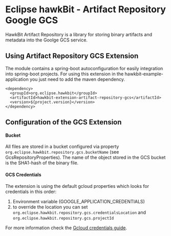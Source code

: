 # Eclipse hawkBit - Artifact Repository Google GCS
HawkBit Artifact Repository is a library for storing binary artifacts and metadata into the Goolge GCS service.


## Using Artifact Repository GCS Extension
The module contains a spring-boot autoconfiguration for easily integration into spring-boot projects.
For using this extension in the hawkbit-example-application you just need to add the maven dependency.

```
<dependency>
  <groupId>org.eclipse.hawkbit</groupId>
  <artifactId>hawkbit-extension-artifact-repository-gcs</artifactId>
  <version>${project.version}</version>
</dependency>
```

## Configuration of the GCS Extension

#### Bucket
All files are stored in a bucket configured via property `org.eclipse.hawkbit.repository.gcs.bucketName` (see GcsRepositoryProperties).
The name of the object stored in the GCS bucket is the SHA1-hash of the binary file.

#### GCS Credentials
The extension is using the default gcloud properties which looks for credentials in this order:

1. Environment variable (GOOGLE_APPLICATION_CREDENTIALS)
2. to override the location you can set `org.eclipse.hawkbit.repository.gcs.credentialsLocation` and `org.eclipse.hawkbit.repository.gcs.projectId`

For more information check the [Gcloud credentials guide](https://cloud.google.com/docs/authentication/getting-started).
